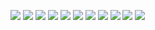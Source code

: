 ![](https://asset.cml.dev/92ce573b9b2121f43307b63dbea978e614b8b05c?cml=png)
![](https://asset.cml.dev/8704b86c6e2f4478df27ee032051d13a21e034b5?cml=png)
![](https://asset.cml.dev/9c4cb80674bc89f1a8dd2724ae9284e9645731a1?cml=png)
![](https://asset.cml.dev/f857509cad46e78eb56720b7f07eff5c2bea77bc?cml=png)
![](https://asset.cml.dev/32ed0ce1dcdd83fafb441270f1173ce65dac721c?cml=png)
![](https://asset.cml.dev/539c632c95f00f89bf9a6afec0a8d1129af82b0b?cml=png)
![](https://asset.cml.dev/631b28635648965efab87b187e38b1e81ddfe137?cml=png)
![](https://asset.cml.dev/34375166bdbb22c84892f90f2b1998ac8484926e?cml=png)
![](https://asset.cml.dev/b4e03eebf8a7c9bf13f629a0730067d85e50a7f6?cml=png)
![](https://asset.cml.dev/c8261d5e8dd0f386b954062c164b4b1ef275ac87?cml=png)
![](https://asset.cml.dev/d8ed7cdc78075b0eaaa9db2deddfeb2c1cbeb56a?cml=png)
